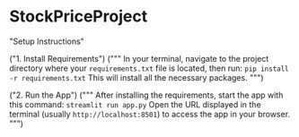 # StockPriceProject
 
"Setup Instructions"

   ("1. Install Requirements")
   ("""
    In your terminal, navigate to the project directory where your `requirements.txt` file is located, then run:
    ```
    pip install -r requirements.txt
    ```
    This will install all the necessary packages.
    """)

   ("2. Run the App")
   ("""
    After installing the requirements, start the app with this command:
    ```
    streamlit run app.py
    ```
    Open the URL displayed in the terminal (usually `http://localhost:8501`) to access the app in your browser.
    """)
